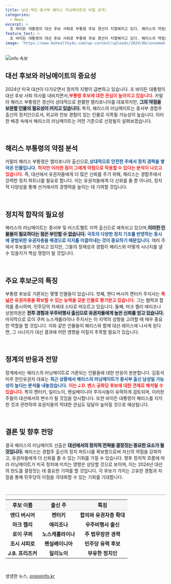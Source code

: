 ```yaml
---
title: 남성·백인·중서부 해리스 러닝메이트의 비밀 공개!
categories:
  - News
excerpt: >
  조 바이든 대통령의 대선 후보 사퇴로 부통령 후보 경선이 치열해지고 있다. 해리스의 약점을 보완할 중서부 출신 인물로 켄터키, 일리노이, 펜실베이니아 주지사들이 주목받고 있다. 누가 해리스의 러닝메이트로 나설지 귀추가 주목된다!
feature_text: >
  조 바이든 대통령의 대선 후보 사퇴로 부통령 후보 경선이 치열해지고 있다. 해리스의 약점을 보완할 중서부 출신 인물로 켄터키, 일리노이, 펜실베이니아 주지사들이 주목받고 있다. 누가 해리스의 러닝메이트로 나설지 귀추가 주목된다!
image: 'https://www.behealthy4u.com/wp-content/uploads/2024/06/unnamed-file.png'
---
```


<p><img src="https://www.behealthy4u.com/wp-content/uploads/2024/06/unnamed-file.png" alt="info 속보" /></p>

<h2 data-ke-size="size26">대선 후보와 러닝메이트의 중요성</h2>

<p data-ke-size="size16">2024년 미국 대선이 다가오면서 정치적 지형이 급변하고 있습니다. 조 바이든 대통령이 대선 후보 사퇴 의사를 내비치면서,<b><span style="color: #ee2323;">부통령 후보에 대한 관심이 높아지고 있습니다.</span></b> 카말라 해리스 부통령은 경선이 상대적으로 원활한 캘리포니아를 대표하지만, <b><span style="background-color: #21538527;">그의 약점을 보완할 인물의 필요성이 커지고 있습니다.</span></b> 특히, 해리스의 러닝메이트는 중서부 경합주 출신의 정치인으로서, 외교와 안보 경험이 있는 인물로 지목될 가능성이 높습니다. 이러한 배경 속에서 해리스의 러닝메이트는 어떤 기준으로 선정될지 살펴보겠습니다.</p>

<p data-ke-size="size16">&nbsp;</p>

<h2 data-ke-size="size26">해리스 부통령의 약점 분석</h2>

<p data-ke-size="size16">카말라 해리스 부통령은 캘리포니아 출신으로,<b><span style="color: #1a5490;">상대적으로 안전한 주에서 정치 경력을 쌓아온 인물입니다.</span></b> <b><span style="color: #ee2323;">하지만 이러한 점이 그에게 약점으로 작용할 수 있다는 분석이 나오고 있습니다.</span></b> 즉, 대선에서 유권자들에게 더 많은 신뢰를 주기 위해, 해리스는 경합주에서 강력한 정치 파트너를 필요로 합니다. 이는 유권자들에게 더 신뢰를 줄 뿐 아니라, 정치적 다양성을 통해 선거에서의 경쟁력을 높이는 데 기여할 것입니다.</p>

<p data-ke-size="size16">&nbsp;</p>

<h2 data-ke-size="size26">정치적 합작의 필요성</h2>

<p data-ke-size="size16">해리스의 러닝메이트는 중서부 및 러스트벨트 지역 출신으로 예측되고 있으며,<b><span style="background-color: #21538527;">이러한 인물들이 필요하다는 점은 부인할 수 없습니다.</span></b> <b><span style="color: #1a5490;">국토의 다양한 정치 기조를 반영하는 동시에 광범위한 유권자층을 배경으로 지지를 이끌어내는 것이 중요하기 때문입니다.</span></b> 여러 주에서 후보들이 거론되고 있지만, 그들의 정체성과 경험이 해리스와 어떻게 시너지를 낼 수 있을지가 핵심 쟁점이 될 것입니다.</p>

<p data-ke-size="size16">&nbsp;</p>

<h2 data-ke-size="size26">주요 후보군의 특징</h2>

<p data-ke-size="size16">부통령 후보로 거론되는 몇몇 인물들이 있습니다. 첫째, 앤디 버시어 켄터키 주지사는 <b><span style="color: #ee2323;">폭넓은 유권자층을 확보할 수 있는 능력을 갖춘 인물로 평가받고 있습니다.</span></b> 그는 협력과 합의를 중시하며, 민주당의 차세대 스타로 떠오르고 있습니다. 둘째, 마크 켈리 애리조나 상원의원은 <b><span style="background-color: #21538527;">전투 경험과 우주비행사 출신으로 유권자들에게 높은 신뢰를 얻고 있습니다.</span></b> 마지막으로 로이 쿠퍼 노스캐롤라이나 주지사는 이 지역의 성향을 고려할 때 매우 중요한 역할을 할 것입니다. 이와 같은 인물들이 해리스와 함께 대선 레이스에 나서게 된다면, 그 시너지가 대선 결과에 어떤 영향을 미칠지 주목할 필요가 있습니다.</p>

<p data-ke-size="size16">&nbsp;</p>

<h2 data-ke-size="size26">정계의 반응과 전망</h2>

<p data-ke-size="size16">정계에서는 해리스의 러닝메이트로 거론되는 인물들에 대한 반응이 분분합니다. 김동석 미주 한인유권자 대표는 <b><span style="color: #1a5490;">최근 상황에서 해리스의 러닝메이트가 중서부 출신 남성일 가능성이 높다는 분석을 내놓았습니다.</span></b> <b><span style="color: #ee2323;">이는 J.D. 밴스 공화당 후보에 대한 견제로 해석될 수 있습니다.</span></b> 특히 켄터키, 일리노이, 펜실베이니아 주지사들이 유력하게 검토되며, 이러한 주들이 대선에서의 변수가 될 것임을 암시합니다. 또한 바이든 대통령이 해리스를 지지한 것과 관련하여 유권자들의 막대한 관심도 덩달아 높아질 것으로 예상됩니다.</p>

<p data-ke-size="size16">&nbsp;</p>

<h2 data-ke-size="size26">결론 및 향후 전망</h2>

<p data-ke-size="size16">결국 해리스의 러닝메이트 선출은 <b><span style="background-color: #21538527;">대선에서의 정치적 전략을 결정짓는 중요한 요소가 될 것입니다.</span></b> 해리스는 경합주 출신의 정치 파트너를 확보함으로써 자신의 약점을 강화하고, 유권자들에게 더 신뢰를 줄 수 있는 기회를 가질 수 있습니다. 향후 정치적 흐름에 따라 러닝메이트가 미국 정치에 미치는 영향은 상당할 것으로 보이며, 이는 2024년 대선의 판도를 결정짓는 데 중요한 기여를 할 것입니다. 각 후보가 가지는 고유한 경험과 자질을 통해 민주당의 이점을 극대화할 수 있는 기회를 기대합니다.</p>

<p data-ke-size="size16">&nbsp;</p>

<hr style="height: 2px; border: none; background-color:#cbcbcb;"/>

<table style="width: 100%; border-collapse: collapse; margin: 5px 0;">
  <tr>
    <th style="text-align: center; height: 30px; background-color: #f5f5f5; border-bottom: 1px solid #ccc;">후보 이름</th>
    <th style="text-align: center; height: 30px; background-color: #f5f5f5; border-bottom: 1px solid #ccc;">출신 주</th>
    <th style="text-align: center; height: 30px; background-color: #f5f5f5; border-bottom: 1px solid #ccc;">특징</th>
  </tr>
  <tr>
    <td style="text-align: center; height: 17px;"><b>앤디 버시어</b></td>
    <td style="text-align: center; height: 17px;"><b>켄터키</b></td>
    <td style="text-align: center; height: 17px;"><b>합의와 유권자층 확대</b></td>
  </tr>
  <tr>
    <td style="text-align: center; height: 17px;"><b>마크 켈리</b></td>
    <td style="text-align: center; height: 17px;"><b>애리조나</b></td>
    <td style="text-align: center; height: 17px;"><b>우주비행사 출신</b></td>
  </tr>
  <tr>
    <td style="text-align: center; height: 17px;"><b>로이 쿠퍼</b></td>
    <td style="text-align: center; height: 17px;"><b>노스캐롤라이나</b></td>
    <td style="text-align: center; height: 17px;"><b>주 법무장관 경력</b></td>
  </tr>
  <tr>
    <td style="text-align: center; height: 17px;"><b>조시 샤피로</b></td>
    <td style="text-align: center; height: 17px;"><b>펜실베이니아</b></td>
    <td style="text-align: center; height: 17px;"><b>민주당 유력 후보</b></td>
  </tr>
  <tr>
    <td style="text-align: center; height: 17px;"><b>J.B. 프리츠커</b></td>
    <td style="text-align: center; height: 17px;"><b>일리노이</b></td>
    <td style="text-align: center; height: 17px;"><b>부유한 정치인</b></td>
  </tr>
</table>

<p data-ke-size="size16">&nbsp;</p>
생생한 뉴스, <a href="https://onioninfo.kr" rel="dofollow">onioninfo.kr</a>


